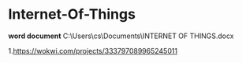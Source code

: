# Internet-Of-Things



**word document**
C:\Users\cs\Documents\INTERNET OF THINGS.docx

1.https://wokwi.com/projects/333797089965245011

